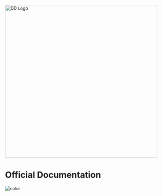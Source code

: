 

<img src="http://destructivedigital-dev.com.s3-website.eu-west-2.amazonaws.com/assets/img/master/logo-main.svg" alt="DD Logo" style="width: 500px">



# **Official Documentation**

<!-- Background Color -->

![color](#EFEFEF)